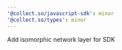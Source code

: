 ```yaml
---
'@collect.so/javascript-sdk': minor
'@collect.so/types': minor
---
```


Add isomorphic network layer for SDK
